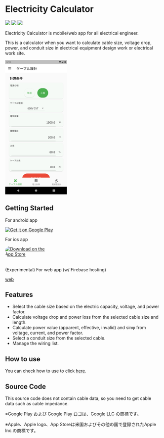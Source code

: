 # Electricity Calculator

![](https://img.shields.io/badge/dart-v2.17.5-blue?style=flat&logo=dart) ![](https://img.shields.io/badge/flutter-v3.0.4-blue?style=flat&logo=flutter) ![](https://img.shields.io/badge/-firebase-orange?style=flat&logo=firebase)


Electricity Calculator is mobile/web app for all electrical engineer.

This is a calculator when you want to calculate cable size, voltage drop, power, and conduit size in electrical equipment design work or electrical work site.

<img src='assets/screenshot/Screenshot_1656582771.png' width='200'>


## Getting Started

For android app

<a href='https://play.google.com/store/apps/details?id=com.github.snova301.elec_calculator&pcampaignid=pcampaignidMKT-Other-global-all-co-prtnr-py-PartBadge-Mar2515-1'><img alt='Get it on Google Play' src='https://play.google.com/intl/ja/badges/static/images/badges/en_badge_web_generic.png' width='150'/></a>

For ios app

<a href="https://apps.apple.com/jp/app/%E9%9B%BB%E6%B0%97%E8%A8%AD%E5%82%99%E8%A8%88%E7%AE%97%E3%82%A2%E3%82%B7%E3%82%B9%E3%82%BF%E3%83%B3%E3%83%88/id1632908753?itsct=apps_box_badge&amp;itscg=30200" style="display: inline-block; overflow: hidden; border-radius: 13px; width: 150px; height: 50px;"><img src="https://tools.applemediaservices.com/api/badges/download-on-the-app-store/black/ja-jp?size=250x83&amp;releaseDate=1657065600&h=8df1e69241ab5b9cbf835baa41966a55" alt="Download on the App Store" style="border-radius: 13px; width: 150px; height: 50px;"></a>

(Experimental) For web app (w/ Firebase hosting)

[web](https://ewacdj-3936b.web.app/)


## Features

- Select the cable size based on the electric capacity, voltage, and power factor.
- Calculate voltage drop and power loss from the selected cable size and length.
- Calculate power value (apparent, effective, invalid) and sinφ from voltage, current, and power factor.
- Select a conduit size from the selected cable.
- Manage the wiring list.


## How to use

You can check how to use to click [here](https://snova301.github.io/AppService/elec_calculator/home.html).



## Source Code

This source code does not contain cable data, so you need to get cable data such as cable impedance.



※Google Play および Google Play ロゴは、Google LLC の商標です。

※Apple、Apple logo、App Storeは米国およびその他の国で登録されたApple Inc.の商標です。